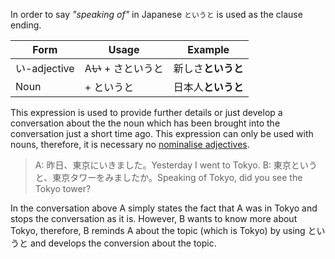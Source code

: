 In order to say *"speaking of"* in Japanese `というと` is used as the clause ending.

|Form|Usage|Example|
|-|-|-|
|い-adjective|A~~い~~ + さというと|新しさ**というと**|
|Noun| + というと|日本人**というと**|

This expression is used to provide further details or just develop a conversation about the the noun which has been brought into the conversation just a short time ago.
This expression can only be used with nouns, therefore, it is necessary no [nominalise adjectives](101).

>A: 昨日、東京にいきました。Yesterday I went to Tokyo.
>B: 東京というと、東京タワーをみましたか。Speaking of Tokyo, did you see the Tokyo tower?

In the conversation above A simply states the fact that A was in Tokyo and stops the conversation as it is. However, B wants to know more about Tokyo, therefore, B reminds A about the topic (which is Tokyo) by using というと and develops the conversion about the topic.